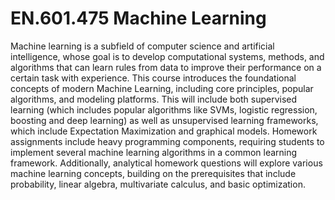# EN.601.475 Machine Learning
Machine learning is a subfield of computer science and artificial intelligence, whose goal is to
develop computational systems, methods, and algorithms that can learn rules from data to
improve their performance on a certain task with experience. This course introduces the
foundational concepts of modern Machine Learning, including core principles, popular
algorithms, and modeling platforms. This will include both supervised learning (which includes
popular algorithms like SVMs, logistic regression, boosting and deep learning) as well as
unsupervised learning frameworks, which include Expectation Maximization and graphical
models. Homework assignments include heavy programming components, requiring students to
implement several machine learning algorithms in a common learning framework. Additionally,
analytical homework questions will explore various machine learning concepts, building on the
prerequisites that include probability, linear algebra, multivariate calculus, and basic
optimization.
